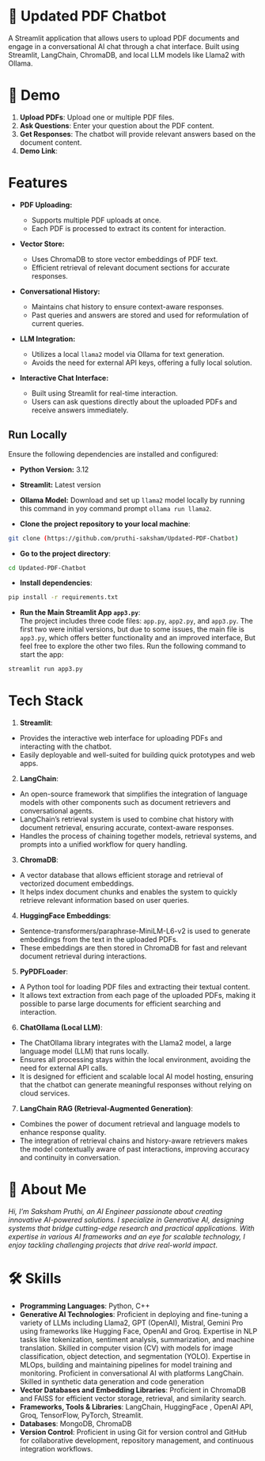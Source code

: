 # 💬 Updated PDF Chatbot
A Streamlit application that allows users to upload PDF documents and engage in a conversational AI chat through a chat interface. Built using Streamlit, LangChain, ChromaDB, and local LLM models like Llama2 with Ollama.


# 🚀 Demo

1. **Upload PDFs**: Upload one or multiple PDF files.
2. **Ask Questions**: Enter your question about the PDF content.
3. **Get Responses**: The chatbot will provide relevant answers based on the document content.
4. **Demo Link**:


# Features

- **PDF Uploading:** 
  - Supports multiple PDF uploads at once.
  - Each PDF is processed to extract its content for interaction.

- **Vector Store:** 
  - Uses ChromaDB to store vector embeddings of PDF text.
  - Efficient retrieval of relevant document sections for accurate responses.

- **Conversational History:**
  - Maintains chat history to ensure context-aware responses.
  - Past queries and answers are stored and used for reformulation of current queries.

- **LLM Integration:** 
  - Utilizes a local `llama2` model via Ollama for text generation.
  - Avoids the need for external API keys, offering a fully local solution.

- **Interactive Chat Interface:** 
  - Built using Streamlit for real-time interaction.
  - Users can ask questions directly about the uploaded PDFs and receive answers immediately.


## Run Locally

Ensure the following dependencies are installed and configured:

- **Python Version:** 3.12
- **Streamlit:** Latest version
- **Ollama Model:** Download and set up `llama2` model locally by running this command in yoy command prompt `ollama run llama2`.


- **Clone the project repository to your local machine**:
```bash
git clone (https://github.com/pruthi-saksham/Updated-PDF-Chatbot)
```

- **Go to the project directory**:
```bash
cd Updated-PDF-Chatbot
```

- **Install dependencies**:

```bash
pip install -r requirements.txt
```

- **Run the Main Streamlit App `app3.py`**:  
The project includes three code files: `app.py`, `app2.py`, and `app3.py`. The first two were initial versions, but due to some issues, the main file is `app3.py`, which offers better functionality and an improved interface, But feel free to explore the other two files. Run the following command to start the app:

```bash
streamlit run app3.py
```


# Tech Stack

1. **Streamlit**:
- Provides the interactive web interface for uploading PDFs and interacting with the chatbot.
- Easily deployable and well-suited for building quick prototypes and web apps.

2. **LangChain**:
- An open-source framework that simplifies the integration of language models with other components such as document retrievers and conversational agents.
- LangChain’s retrieval system is used to combine chat history with document retrieval, ensuring accurate, context-aware responses.
- Handles the process of chaining together models, retrieval systems, and prompts into a unified workflow for query handling.

3. **ChromaDB**:
- A vector database that allows efficient storage and retrieval of vectorized document embeddings.
- It helps index document chunks and enables the system to quickly retrieve relevant information based on user queries.

4. **HuggingFace Embeddings**:
- Sentence-transformers/paraphrase-MiniLM-L6-v2 is used to generate embeddings from the text in the uploaded PDFs.
- These embeddings are then stored in ChromaDB for fast and relevant document retrieval during interactions.

5. **PyPDFLoader**:
- A Python tool for loading PDF files and extracting their textual content.
- It allows text extraction from each page of the uploaded PDFs, making it possible to parse large documents for efficient searching and interaction.

6. **ChatOllama (Local LLM)**:
- The ChatOllama library integrates with the Llama2 model, a large language model (LLM) that runs locally.
- Ensures all processing stays within the local environment, avoiding the need for external API calls.
- It is designed for efficient and scalable local AI model hosting, ensuring that the chatbot can generate meaningful responses without relying on cloud services.

7. **LangChain RAG (Retrieval-Augmented Generation)**:
- Combines the power of document retrieval and language models to enhance response quality.
- The integration of retrieval chains and history-aware retrievers makes the model contextually aware of past interactions, improving accuracy and continuity in conversation.


# 🚀 About Me
*Hi, I’m Saksham Pruthi, an AI Engineer passionate about creating innovative AI-powered solutions. I specialize in Generative AI, designing systems that bridge cutting-edge research and practical applications. With expertise in various AI frameworks and an eye for scalable technology, I enjoy tackling challenging projects that drive real-world impact*.

# 🛠 Skills
- **Programming Languages**: Python, C++
- **Generative AI Technologies**: Proficient in deploying and fine-tuning a variety of LLMs including Llama2, GPT (OpenAI), Mistral, Gemini Pro using frameworks like Hugging Face, OpenAI and Groq. Expertise in NLP tasks like tokenization, sentiment analysis, summarization, and machine translation. Skilled in computer vision (CV) with models for image classification, object detection, and segmentation (YOLO). Expertise in MLOps, building and maintaining pipelines for model training and monitoring. Proficient in conversational AI with platforms LangChain. Skilled in synthetic data generation and code generation
- **Vector Databases and Embedding Libraries**: Proficient in ChromaDB and FAISS for efficient vector storage, retrieval, and similarity search.
- **Frameworks, Tools & Libraries**: LangChain, HuggingFace , OpenAI API, Groq, TensorFlow, PyTorch, Streamlit.
- **Databases**: MongoDB, ChromaDB
- **Version Control**: Proficient in using Git for version control and GitHub for collaborative development, repository management, and continuous integration workflows.
